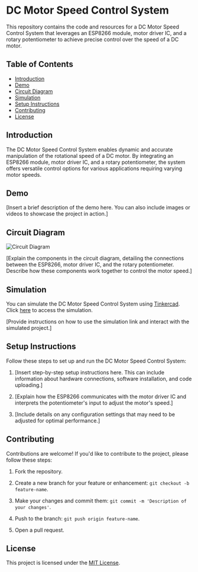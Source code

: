 # DC Motor Speed Control System

This repository contains the code and resources for a DC Motor Speed Control System that leverages an ESP8266 module, motor driver IC, and a rotary potentiometer to achieve precise control over the speed of a DC motor.

## Table of Contents

- [Introduction](#introduction)
- [Demo](#demo)
- [Circuit Diagram](#circuit-diagram)
- [Simulation](#simulation)
- [Setup Instructions](#setup-instructions)
- [Contributing](#contributing)
- [License](#license)

## Introduction

The DC Motor Speed Control System enables dynamic and accurate manipulation of the rotational speed of a DC motor. By integrating an ESP8266 module, motor driver IC, and a rotary potentiometer, the system offers versatile control options for various applications requiring varying motor speeds.

## Demo

[Insert a brief description of the demo here. You can also include images or videos to showcase the project in action.]

## Circuit Diagram

![Circuit Diagram](/path/to/circuit-diagram.png)

[Explain the components in the circuit diagram, detailing the connections between the ESP8266, motor driver IC, and the rotary potentiometer. Describe how these components work together to control the motor speed.]

## Simulation

You can simulate the DC Motor Speed Control System using [Tinkercad](https://www.tinkercad.com/). Click [here](https://www.tinkercad.com/simulator/your-simulation-link) to access the simulation.

[Provide instructions on how to use the simulation link and interact with the simulated project.]

## Setup Instructions

Follow these steps to set up and run the DC Motor Speed Control System:

1. [Insert step-by-step setup instructions here. This can include information about hardware connections, software installation, and code uploading.]

2. [Explain how the ESP8266 communicates with the motor driver IC and interprets the potentiometer's input to adjust the motor's speed.]

3. [Include details on any configuration settings that may need to be adjusted for optimal performance.]

## Contributing

Contributions are welcome! If you'd like to contribute to the project, please follow these steps:

1. Fork the repository.

2. Create a new branch for your feature or enhancement: `git checkout -b feature-name`.

3. Make your changes and commit them: `git commit -m 'Description of your changes'`.

4. Push to the branch: `git push origin feature-name`.

5. Open a pull request.

## License

This project is licensed under the [MIT License](LICENSE).
